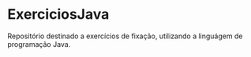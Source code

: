 # ExerciciosJava
 Repositório destinado a exercícios de fixação,
 utilizando a linguágem de programação Java.
